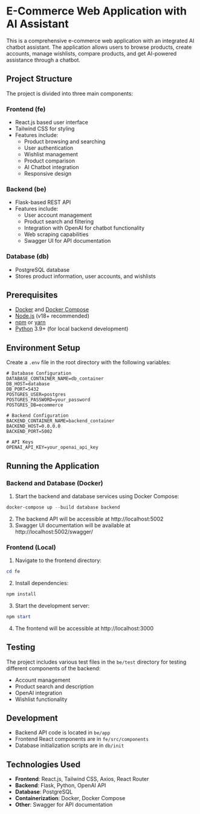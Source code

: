 # E-Commerce Web Application with AI Assistant

This is a comprehensive e-commerce web application with an integrated AI chatbot assistant. The application allows users to browse products, create accounts, manage wishlists, compare products, and get AI-powered assistance through a chatbot.

## Project Structure

The project is divided into three main components:

### Frontend (fe)
- React.js based user interface
- Tailwind CSS for styling
- Features include:
  - Product browsing and searching
  - User authentication
  - Wishlist management
  - Product comparison
  - AI Chatbot integration
  - Responsive design

### Backend (be)
- Flask-based REST API
- Features include:
  - User account management
  - Product search and filtering
  - Integration with OpenAI for chatbot functionality
  - Web scraping capabilities
  - Swagger UI for API documentation

### Database (db)
- PostgreSQL database
- Stores product information, user accounts, and wishlists

## Prerequisites

- [Docker](https://www.docker.com/get-started) and [Docker Compose](https://docs.docker.com/compose/install/)
- [Node.js](https://nodejs.org/) (v18+ recommended)
- [npm](https://www.npmjs.com/) or [yarn](https://yarnpkg.com/)
- [Python](https://www.python.org/) 3.9+ (for local backend development)

## Environment Setup

Create a `.env` file in the root directory with the following variables:

```
# Database Configuration
DATABASE_CONTAINER_NAME=db_container
DB_HOST=database
DB_PORT=5432
POSTGRES_USER=postgres
POSTGRES_PASSWORD=your_password
POSTGRES_DB=ecommerce

# Backend Configuration
BACKEND_CONTAINER_NAME=backend_container
BACKEND_HOST=0.0.0.0
BACKEND_PORT=5002

# API Keys
OPENAI_API_KEY=your_openai_api_key
```

## Running the Application

### Backend and Database (Docker)

1. Start the backend and database services using Docker Compose:

```powershell
docker-compose up --build database backend
```

2. The backend API will be accessible at http://localhost:5002
3. Swagger UI documentation will be available at http://localhost:5002/swagger/

### Frontend (Local)

1. Navigate to the frontend directory:

```powershell
cd fe
```

2. Install dependencies:

```powershell
npm install
```

3. Start the development server:

```powershell
npm start
```

4. The frontend will be accessible at http://localhost:3000

## Testing

The project includes various test files in the `be/test` directory for testing different components of the backend:

- Account management
- Product search and description
- OpenAI integration
- Wishlist functionality

## Development

- Backend API code is located in `be/app`
- Frontend React components are in `fe/src/components`
- Database initialization scripts are in `db/init`

## Technologies Used

- **Frontend**: React.js, Tailwind CSS, Axios, React Router
- **Backend**: Flask, Python, OpenAI API
- **Database**: PostgreSQL
- **Containerization**: Docker, Docker Compose
- **Other**: Swagger for API documentation
 
